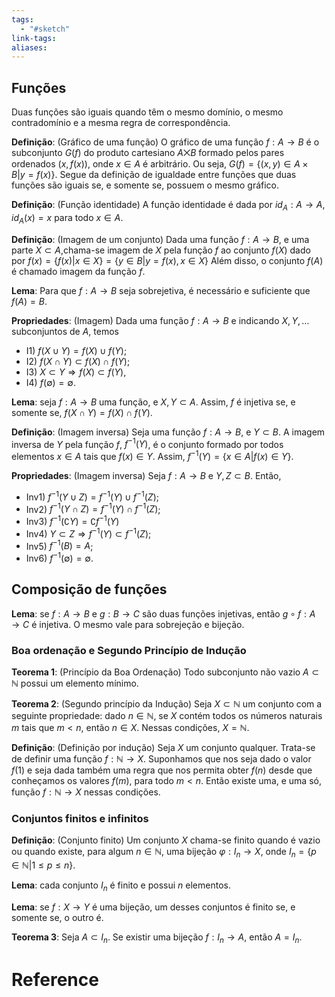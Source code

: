 ```yaml
---
tags:
  - "#sketch"
link-tags: 
aliases:
---
```

## Funções

Duas funções são iguais quando têm o mesmo domínio, o mesmo contradomínio e a mesma regra de correspondência.

**Definição**: (Gráfico de uma função) O gráfico de uma função $f: A \rightarrow B$ é o subconjunto $G(f)$ do produto cartesiano $A \bigtimes B$ formado pelos pares ordenados $(x, f(x))$, onde $x \in A$ é arbitrário. Ou seja, $G(f) = \{(x, y) \in A \times B | y = f(x)\}$.
Segue da definição de igualdade entre funções que duas funções são iguais se, e somente se, possuem o mesmo gráfico.

**Definição**: (Função identidade) A função identidade é dada por $id_A: A \rightarrow A$, $id_A(x) = x$ para todo $x \in A$.

**Definição**: (Imagem de um conjunto) Dada uma função $f: A \rightarrow B$, e uma parte $X \subset A$,chama-se imagem de $X$ pela função $f$ ao conjunto $f(X)$ dado por $f(x) = \{f(x) | x \in X\} = \{y \in B | y = f(x), x \in X \}$
Além disso, o conjunto $f(A)$ é chamado imagem da função $f$.

**Lema**: Para que $f: A \rightarrow B$ seja sobrejetiva, é necessário e suficiente que $f(A) = B$.

**Propriedades**: (Imagem)
Dada uma função $f: A \rightarrow B$ e indicando $X, Y, \dots$ subconjuntos de $A$, temos
* I1) $f(X \cup Y) = f(X) \cup f(Y)$;
* I2) $f(X \cap Y) \subset f(X) \cap f(Y)$;
* I3) $X \subset Y \Rightarrow f(X) \subset f(Y)$,
* I4) $f(\emptyset) = \emptyset$.

**Lema**: seja $f:A \rightarrow B$ uma função, e $X, Y \subset A$. Assim, $f$ é injetiva se, e somente se, $f(X \cap Y) = f(X) \cap f(Y)$.

**Definição**: (Imagem inversa) Seja uma função $f: A \rightarrow B$, e $Y \subset B$. A imagem inversa de $Y$ pela função $f$, $f^{-1}(Y)$, é o conjunto formado por todos elementos $x \in A$ tais que $f(x) \in Y$. Assim, $f^{-1}(Y) = \{x \in A | f(x) \in Y\}$.

**Propriedades**: (Imagem inversa)
Seja $f:A \rightarrow B$ e $Y, Z \subset B$. Então,
* Inv1) $f^{-1}(Y \cup Z) = f^{-1}(Y) \cup f^{-1}(Z)$;
* Inv2) $f^{-1}(Y \cap Z) = f^{-1}(Y) \cap f^{-1}(Z)$;
* Inv3) $f^{-1}(\complement Y) = \complement f^{-1}(Y)$
* Inv4) $Y \subset Z \Rightarrow f^{-1}(Y) \subset f^{-1}(Z)$;
* Inv5) $f^{-1}(B) = A$;
* Inv6) $f^{-1}(\emptyset) = \emptyset$.

## Composição de funções
**Lema**: se $f:A \rightarrow B$  e $g: B \rightarrow C$ são duas funções injetivas, então $g \circ f: A \rightarrow C$ é injetiva. O mesmo vale para sobrejeção e bijeção.


### Boa ordenação e Segundo Princípio de Indução
**Teorema 1**: (Princípio da Boa Ordenação) Todo subconjunto não vazio $A \subset \mathbb{N}$ possui um elemento mínimo.

**Teorema 2**: (Segundo princípio da Indução) Seja $X \subset \mathbb{N}$ um conjunto com a seguinte propriedade: dado $n \in \mathbb{N}$, se $X$ contém todos os números naturais $m$ tais que $m < n$, então $n \in X$. Nessas condições, $X = \mathbb{N}$.

**Definição**: (Definição por indução) Seja $X$ um conjunto qualquer. Trata-se de definir uma função $f: \mathbb{N} \rightarrow X$. Suponhamos que nos seja dado o valor $f(1)$ e seja dada também uma regra que nos permita obter $f(n)$ desde que conheçamos os valores $f(m)$, para todo $m < n$. Então existe uma, e uma só, função $f: \mathbb{N} \rightarrow X$ nessas condições. 

### Conjuntos finitos e infinitos
**Definição**: (Conjunto finito) Um conjunto $X$ chama-se finito quando é vazio ou quando existe, para algum $n \in \mathbb{N}$, uma bijeção $\varphi : I_n \rightarrow X$, onde $I_n = \{p \in \mathbb{N} | 1 \leq p \leq n\}$.

**Lema**: cada conjunto $I_n$ é finito e possui $n$ elementos.

**Lema**: se $f: X \rightarrow Y$ é uma bijeção, um desses conjuntos é finito se, e somente se, o outro é.

**Teorema 3**: Seja $A \subset I_n$. Se existir uma bijeção $f: I_n \rightarrow A$, então $A = I_n$.

# Reference


